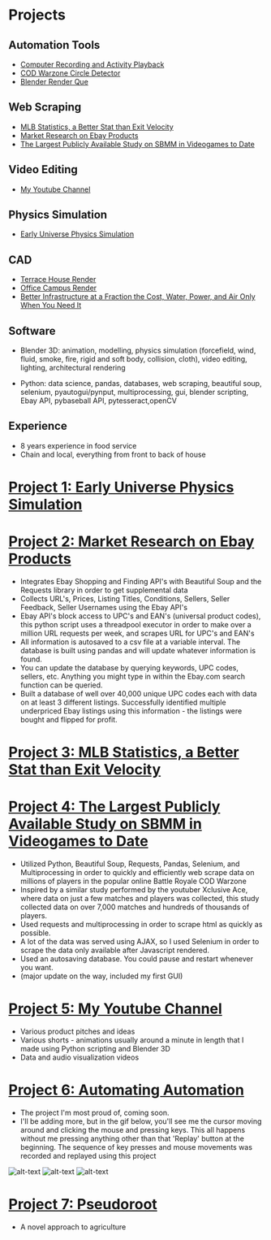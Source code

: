 # **Projects**

## **Automation Tools**
* [Computer Recording and Activity Playback](https://github.com/kelmensonj/Computer-Recording-and-Activity-Playback)
* [COD Warzone Circle Detector](https://github.com/kelmensonj/OCR-Pyautogui-Detect-Storm-Movement-COD-Warzone-TTS)
* [Blender Render Que](https://github.com/kelmensonj/Blender-Render-Que)

## **Web Scraping**
* [MLB Statistics, a Better Stat than Exit Velocity](https://github.com/kelmensonj/Pybaseball-Pandas-and-Python-for-DIY-Sabermetrics/blob/master/pybaseballPandasPython)
* [Market Research on Ebay Products](https://github.com/kelmensonj/UPC-s-and-the-Ebay-API-for-a-Million-Dollar-Heist)
* [The Largest Publicly Available Study on SBMM in Videogames to Date](https://github.com/kelmensonj/COD-Warzone-SBMM-study-using-Python-BS4-Selenium-Pandas)

## **Video Editing**
* [My Youtube Channel](https://www.youtube.com/channel/UC01Ew2iYxMxFOytlZQqhOEg)

## **Physics Simulation**
* [Early Universe Physics Simulation](https://github.com/kelmensonj/Newtownian-Physics-Engine)

## **CAD**
* [Terrace House Render](https://www.youtube.com/watch?v=5Hg9Z5nokfI)
* [Office Campus Render](https://www.youtube.com/watch?v=prYgmhuJHvs)
* [Better Infrastructure at a Fraction the Cost, Water, Power, and Air Only When You Need It](https://www.youtube.com/watch?v=1rEbn-nI0RM)

## **Software**
* Blender 3D: animation, modelling, physics simulation (forcefield, wind, fluid, smoke, fire, rigid and soft body, collision, cloth), video editing, lighting, architectural rendering

* Python: data science, pandas, databases, web scraping, beautiful soup, selenium, pyautogui/pynput, multiprocessing, gui, blender scripting, Ebay API, pybaseball API, pytesseract,openCV

## **Experience**

* 8 years experience in food service
* Chain and local, everything from front to back of house

# [Project 1: Early Universe Physics Simulation](https://github.com/kelmensonj/Newtownian-Physics-Engine)

# [Project 2: Market Research on Ebay Products](https://github.com/kelmensonj/UPC-s-and-the-Ebay-API-for-a-Million-Dollar-Heist)
* Integrates Ebay Shopping and Finding API's with Beautiful Soup and the Requests library in order to get supplemental data
* Collects URL's, Prices, Listing Titles, Conditions, Sellers, Seller Feedback, Seller Usernames using the Ebay API's
* Ebay API's block access to UPC's and EAN's (universal product codes), this python script uses a threadpool executor in order to make over a million URL requests per week, and scrapes URL for UPC's and EAN's
* All information is autosaved to a csv file at a variable interval. The database is built using pandas and will update whatever information is found. 
* You can update the database by querying keywords, UPC codes, sellers, etc. Anything you might type in within the Ebay.com search function can be queried.
* Built a database of well over 40,000 unique UPC codes each with data on at least 3 different listings. Successfully identified multiple underpriced Ebay listings using this information - the listings were bought and flipped for profit. 

# [Project 3: MLB Statistics, a Better Stat than Exit Velocity](https://github.com/kelmensonj/Pybaseball-Pandas-and-Python-for-DIY-Sabermetrics/blob/master/pybaseballPandasPython)

# [Project 4: The Largest Publicly Available Study on SBMM in Videogames to Date](https://github.com/kelmensonj/COD-Warzone-SBMM-study-using-Python-BS4-Selenium-Pandas)
* Utilized Python, Beautiful Soup, Requests, Pandas, Selenium, and Multiprocessing in order to quickly and efficiently web scrape data on millions of players in the popular online Battle Royale COD Warzone
* Inspired by a similar study performed by the youtuber Xclusive Ace, where data on just a few matches and players was collected, this study collected data on over 7,000 matches and hundreds of thousands of players. 
* Used requests and multiprocessing in order to scrape html as quickly as possible. 
* A lot of the data was served using AJAX, so I used Selenium in order to scrape the data only available after Javascript rendered. 
* Used an autosaving database. You could pause and restart whenever you want. 
* (major update on the way, included my first GUI)

# [Project 5: My Youtube Channel](https://www.youtube.com/channel/UC01Ew2iYxMxFOytlZQqhOEg)
* Various product pitches and ideas
* Various shorts - animations usually around a minute in length that I made using Python scripting and Blender 3D
* Data and audio visualization videos

# [Project 6: Automating Automation](https://github.com/kelmensonj/Computer-Recording-and-Activity-Playback)
* The project I'm most proud of, coming soon.
* I'll be adding more, but in the gif below, you'll see me the cursor moving around and clicking the mouse and pressing keys. This all happens without me pressing anything other than that 'Replay' button at the beginning. The sequence of key presses and mouse movements was recorded and replayed using this project


![alt-text](https://github.com/kelmensonj/James-Kelmenson-Portfolio/blob/main/compRecord.gif)
![alt-text](https://github.com/kelmensonj/James-Kelmenson-Portfolio/blob/main/compRecordGif5.gif)
![alt-text](https://github.com/kelmensonj/James-Kelmenson-Portfolio/blob/main/spaceShipLanding.gif)

# [Project 7: Pseudoroot](https://github.com/kelmensonj/Pseudoroot)
* A novel approach to agriculture







